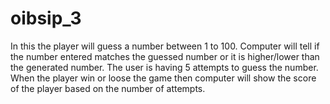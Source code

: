 # oibsip_3
In this the player will guess a number between 1 to 100. Computer will tell if the number entered matches the guessed number or it is higher/lower than the generated number. The user is having 5 attempts to guess the number. When the player win or loose the game then computer will show the score of the player based on the number of attempts.
